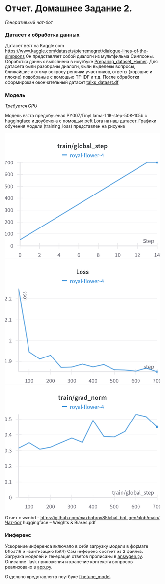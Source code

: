 # Отчет. Домашнее Задание 2.
*Генеративный чат-бот*

### Датасет и обработка данных
Датасет взят на Kaggle.com
https://www.kaggle.com/datasets/pierremegret/dialogue-lines-of-the-simpsons
Он представляет собой диалоги из мультфильма Симпсоны. 
Обработка данных выполнена в ноутбуке [Preparing_dataset_Homer](https://github.com/maxbobrov85/chat_bot_gen/blob/main/Preparing_dataset_Homer.ipynb). Для датасета были разобраны диалоги, были выделены вопросы, ближайшие к этому вопросу реплики участников, ответы (хорошие и плохие) подобраные с помощью TF-IDF и т.д. После обработки сформирован окончательный датасет [talks_dataset.df](https://github.com/maxbobrov85/chat_bot_gen/blob/main/talks_dataset.df)
### Модель
*Требуется GPU*

Модель взята предобученая PY007/TinyLlama-1.1B-step-50K-105b с huggingface и доубечена с помощью peft Lora на наш датасет.
Графики обучения модели (training_loss) представлен на рисунке

![Без имени](charts/Section-2-Panel-0-42w5ogt9t.png) ![Без имени](charts/Section-2-Panel-1-0r9zd1f2n.png) ![Без имени](charts/Section-2-Panel-2-odu4aikiz.png)

Отчет с wanbd - https://github.com/maxbobrov85/chat_bot_gen/blob/main/Чат-бот huggingface – Weights & Biases.pdf

### Инференс

Ускорение инференса включало в себя загрузку модели в формате bfloat16 и квантизацию (bit4)
Сам инференс состоит из 2 файлов. Загрузка моделей и генерация ответов прописаны в [answgen.py](https://github.com/maxbobrov85/chat_bot_gen/blob/main/answgen.py). Описание flask приложения и хранение контекста вопросов реализовано в [app.py](https://github.com/maxbobrov85/chat_bot_gen/blob/main/app.py).

Отдельно представлен в ноутбуке [finetune_model](https://github.com/maxbobrov85/chat_bot_gen/blob/main/finetune_model.ipynb).


